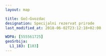 ```yaml
---
layout: map

title: Goč–Gvozdac
designation: Specijalni rezervat prirode
last_modified_at: 2018-06-02T23:12:18+02:00

WDPA: [555561725]
geoSrbija:
  L1_183: [183]
---
```

